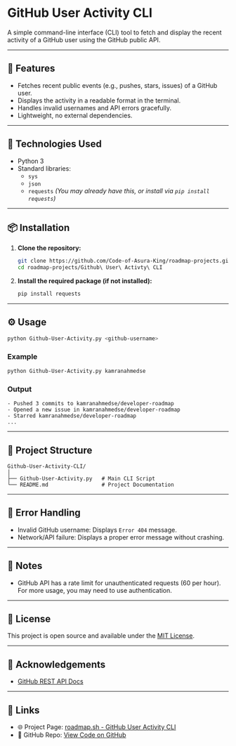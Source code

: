 


# GitHub User Activity CLI

A simple command-line interface (CLI) tool to fetch and display the recent activity of a GitHub user using the GitHub public API.

---

## 🚀 Features

- Fetches recent public events (e.g., pushes, stars, issues) of a GitHub user.
- Displays the activity in a readable format in the terminal.
- Handles invalid usernames and API errors gracefully.
- Lightweight, no external dependencies.

---

## 🧰 Technologies Used

- Python 3
- Standard libraries:
  - `sys`
  - `json`
  - `requests` *(You may already have this, or install via `pip install requests`)*

---

## 📦 Installation

1. **Clone the repository:**
   ```bash
   git clone https://github.com/Code-of-Asura-King/roadmap-projects.git
   cd roadmap-projects/Github\ User\ Activty\ CLI
    ```

2. **Install the required package (if not installed):**

   ```bash
   pip install requests
   ```

---

## ⚙️ Usage

```bash
python Github-User-Activity.py <github-username>
```

### Example

```bash
python Github-User-Activity.py kamranahmedse
```

### Output

```
- Pushed 3 commits to kamranahmedse/developer-roadmap
- Opened a new issue in kamranahmedse/developer-roadmap
- Starred kamranahmedse/developer-roadmap
...
```

---

## 🔧 Project Structure

```
Github-User-Activity-CLI/
│
├── Github-User-Activity.py   # Main CLI Script
└── README.md                 # Project Documentation
```

---

## 🐞 Error Handling

* Invalid GitHub username: Displays `Error 404` message.
* Network/API failure: Displays a proper error message without crashing.

---

## 📌 Notes

* GitHub API has a rate limit for unauthenticated requests (60 per hour). For more usage, you may need to use authentication.

---

## 📄 License

This project is open source and available under the [MIT License](LICENSE).

---

## 🙌 Acknowledgements

* [GitHub REST API Docs](https://docs.github.com/en/rest)
---

## 🔗 Links

- 🌐 Project Page: [roadmap.sh - GitHub User Activity CLI](https://roadmap.sh/projects/github-user-activity)  
- 📂 GitHub Repo: [View Code on GitHub](https://github.com/Code-of-Asura-King/roadmap-projects/tree/main/Github%20User%20Activty%20CLI)



